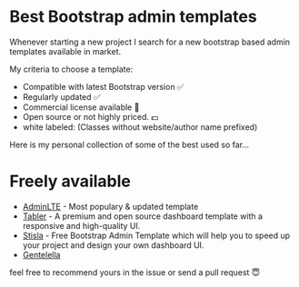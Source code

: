 # Best Bootstrap admin templates

Whenever starting a new project I search for a new bootstrap based admin templates available in market. 

My criteria to choose a template:

- Compatible with latest Bootstrap version ✅
- Regularly updated ✅
- Commercial license available 🤝
- Open source or not highly priced. 💵
- white labeled: (Classes without website/author name prefixed)

Here is my personal collection of some of the best used so far...

# Freely available

- [AdminLTE](https://github.com/ColorlibHQ/AdminLTE) - Most populary & updated template
- [Tabler](https://github.com/tabler/tabler) - A premium and open source dashboard template with a responsive and high-quality UI.
- [Stisla](https://github.com/stisla/stisla) - Free Bootstrap Admin Template which will help you to speed up your project and design your own dashboard UI.
- [Gentelella](https://github.com/ColorlibHQ/gentelella)

feel free to recommend yours in the issue or send a pull request 😇
